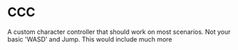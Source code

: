 # CCC
A custom character controller that should work on most scenarios. Not your basic 'WASD' and Jump. This would include much more
